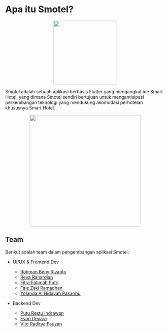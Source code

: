 # Apa itu Smotel?

<p align="center">
  <img src="https://user-images.githubusercontent.com/57904667/144227778-4ffd314e-bf27-4c7b-a2ba-9c113d61f57f.png" width="200">
</p>

Smotel adalah sebuah aplikasi berbasis Flutter yang mengangkat ide Smart Hotel, yang dimana Smotel sendiri bertujuan untuk mengantisipasi perkembangan teknologi yang mendukung akomodasi perhotelan khususnya Smart Hotel.

<p align="center">
  <img src="https://user-images.githubusercontent.com/57904667/144228075-83263654-aac1-4258-b594-f7b2ff83a21a.png" width="350">
</p>

## Team

Berikut adalah team dalam pengembangan aplikasi Smotel:

* UI/UX & Frontend Dev
  * [Rohman Beny Riyanto](https://github.com/RohmanBenyRiyanto)
  * [Reva Rahardian](https://github.com/Rahardians)
  * [Fitra Fatimah Putri](https://github.com/fitrafputri)
  * [Faiz Zaki Ramadhan](https://github.com/faizzaki14)
  * [Yolanda Al Hidayah Pasaribu](https://github.com/yolandapasaribu)

* Backend Dev
  * [Putu Restu Indrawan](https://github.com/restuindrawan)
  * [Evan Devara](https://github.com/Evan-Devara)
  * [Vito Raditya Fauzan](https://github.com/vitoradityafauzan)
